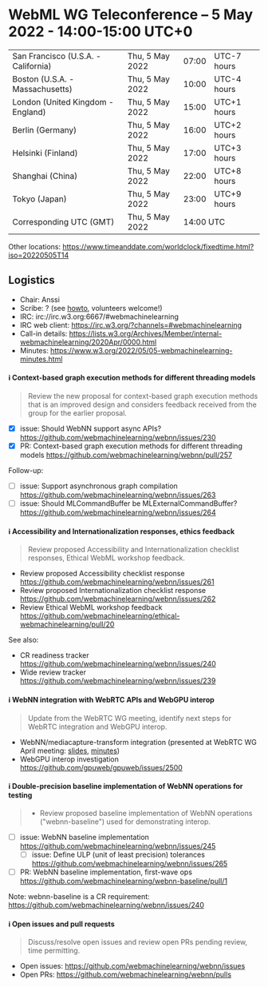 # WebML WG Teleconference – 5 May 2022 - 14:00-15:00 UTC+0

<table>
<tr><td> San Francisco (U.S.A. - California) <td> Thu, 5 May 2022 <td> 07:00 <td> UTC-7 hours
<tr><td> Boston (U.S.A. - Massachusetts) <td> Thu, 5 May 2022 <td> 10:00 <td> UTC-4 hours
<tr><td> London (United Kingdom - England) <td> Thu, 5 May 2022 <td> 15:00 <td> UTC+1 hours
<tr><td> Berlin (Germany) <td> Thu, 5 May 2022 <td> 16:00 <td> UTC+2 hours
<tr><td> Helsinki (Finland) <td> Thu, 5 May 2022 <td> 17:00 <td> UTC+3 hours
<tr><td> Shanghai (China) <td> Thu, 5 May 2022 <td> 22:00 <td> UTC+8 hours
<tr><td> Tokyo (Japan) <td> Thu, 5 May 2022 <td> 23:00 <td> UTC+9 hours
<tr><td> Corresponding UTC (GMT) <td> Thu, 5 May 2022 <td colspan=2> 14:00 UTC
</table>

Other locations: https://www.timeanddate.com/worldclock/fixedtime.html?iso=20220505T14

  </details>

## Logistics

* Chair: Anssi
* Scribe: ? (see [howto](https://github.com/webmachinelearning/meetings/blob/main/scribe-howto.md), volunteers welcome!)
* IRC: irc://irc.w3.org:6667/#webmachinelearning
* IRC web client: https://irc.w3.org/?channels=#webmachinelearning
* Call-in details: https://lists.w3.org/Archives/Member/internal-webmachinelearning/2020Apr/0000.html
* Minutes: https://www.w3.org/2022/05/05-webmachinelearning-minutes.html

#### ℹ️ Context-based graph execution methods for different threading models

> Review the new proposal for context-based graph execution methods that is an improved design and considers feedback received from the group for the earlier proposal.

- [x] issue: Should WebNN support async APIs? https://github.com/webmachinelearning/webnn/issues/230
- [x] PR: Context-based graph execution methods for different threading models https://github.com/webmachinelearning/webnn/pull/257

Follow-up:
- [ ] issue: Support asynchronous graph compilation https://github.com/webmachinelearning/webnn/issues/263
- [ ] issue: Should MLCommandBuffer be MLExternalCommandBuffer? https://github.com/webmachinelearning/webnn/issues/264

#### ℹ️ Accessibility and Internationalization responses, ethics feedback

>Review proposed Accessibility and Internationalization checklist responses, Ethical WebML workshop feedback.

- Review proposed Accessibility checklist response https://github.com/webmachinelearning/webnn/issues/261
- Review proposed Internationalization checklist response https://github.com/webmachinelearning/webnn/issues/262
- Review Ethical WebML workshop feedback https://github.com/webmachinelearning/ethical-webmachinelearning/pull/20
  
See also:

- CR readiness tracker https://github.com/webmachinelearning/webnn/issues/240
- Wide review tracker https://github.com/webmachinelearning/webnn/issues/239

#### ℹ️ WebNN integration with WebRTC APIs and WebGPU interop
  
>Update from the WebRTC WG meeting, identify next steps for WebRTC integration and WebGPU interop.
  
- WebNN/mediacapture-transform integration (presented at WebRTC WG April meeting: [slides](https://docs.google.com/presentation/d/15iAIhzpaA6reKJBL-ecgYtic6ZKHEpKL5OK_sExTllc/edit#slide=id.g12073675a7a_0_0), [minutes](https://www.w3.org/2022/04/26-webrtc-minutes.html#t01))
- WebGPU interop investigation https://github.com/gpuweb/gpuweb/issues/2500

#### ℹ️ Double-precision baseline implementation of WebNN operations for testing

>* Review proposed baseline implementation of WebNN operations ("webnn-baseline") used for demonstrating interop.

- [ ] issue: WebNN baseline implementation https://github.com/webmachinelearning/webnn/issues/245
  - [ ] issue: Define ULP (unit of least precision) tolerances https://github.com/webmachinelearning/webnn/issues/265
- [ ] PR: WebNN baseline implementation, first-wave ops https://github.com/webmachinelearning/webnn-baseline/pull/1
  
Note: webnn-baseline is a CR requirement: https://github.com/webmachinelearning/webnn/issues/240
  
#### ℹ️ Open issues and pull requests

> Discuss/resolve open issues and review open PRs pending review, time permitting.

- Open issues: https://github.com/webmachinelearning/webnn/issues
- Open PRs: https://github.com/webmachinelearning/webnn/pulls
